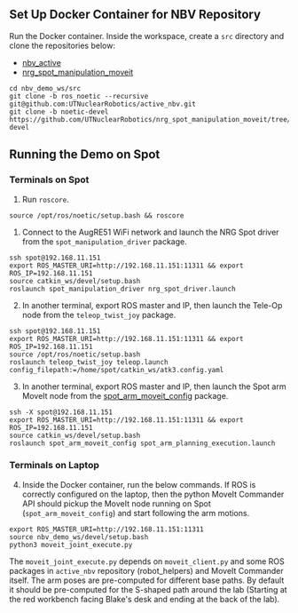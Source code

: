 ## Set Up Docker Container for NBV Repository

Run the Docker container. Inside the workspace, create a `src` directory and clone the repositories below:
- [nbv_active](https://github.com/UTNuclearRobotics/active_nbv/tree/ros_noetic)
- [nrg_spot_manipulation_moveit](https://github.com/UTNuclearRobotics/nrg_spot_manipulation_moveit/tree/noetic-devel)

```
cd nbv_demo_ws/src
git clone -b ros_noetic --recursive git@github.com:UTNuclearRobotics/active_nbv.git
git clone -b noetic-devel https://github.com/UTNuclearRobotics/nrg_spot_manipulation_moveit/tree/noetic-devel
```

## Running the Demo on Spot

### Terminals on Spot

1. Run `roscore`.

```
source /opt/ros/noetic/setup.bash && roscore
```

1. Connect to the AugRE51 WiFi network and launch the NRG Spot driver from the `spot_manipulation_driver` package. 
```
ssh spot@192.168.11.151
export ROS_MASTER_URI=http://192.168.11.151:11311 && export ROS_IP=192.168.11.151
source catkin_ws/devel/setup.bash 
roslaunch spot_manipulation_driver nrg_spot_driver.launch
```

2. In another terminal, export ROS master and IP, then launch the Tele-Op node from the `teleop_twist_joy` package.
```
ssh spot@192.168.11.151 
export ROS_MASTER_URI=http://192.168.11.151:11311 && export ROS_IP=192.168.11.151
source /opt/ros/noetic/setup.bash
roslaunch teleop_twist_joy teleop.launch config_filepath:=/home/spot/catkin_ws/atk3.config.yaml
```

3. In another terminal, export ROS master and IP, then launch the Spot arm MoveIt node from the [spot_arm_moveit_config](https://github.com/UTNuclearRobotics/nrg_spot_manipulation_moveit/tree/nrg_devel) package.
```
ssh -X spot@192.168.11.151 
export ROS_MASTER_URI=http://192.168.11.151:11311 && export ROS_IP=192.168.11.151
source catkin_ws/devel/setup.bash
roslaunch spot_arm_moveit_config spot_arm_planning_execution.launch
```


### Terminals on Laptop

4. Inside the Docker container, run the below commands. If ROS is correctly configured on the laptop, then the python MoveIt Commander API should pickup the MoveIt node running on Spot (`spot_arm_moveit_config`) and start following the arm motions.
```
export ROS_MASTER_URI=http://192.168.11.151:11311
source nbv_demo_ws/devel/setup.bash
python3 moveit_joint_execute.py
```

The `moveit_joint_execute.py` depends on `moveit_client.py` and some ROS packages in `active_nbv` repository (robot_helpers) and MoveIt Commander itself. The arm poses are pre-computed for different base paths. By default it should be pre-computed for the S-shaped path around the lab (Starting at the red workbench facing Blake's desk and ending at the back of the lab).
